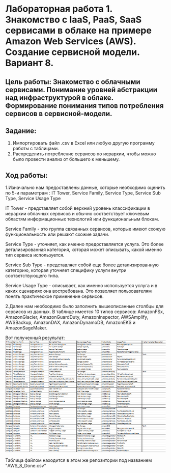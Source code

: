 # Лабораторная работа 1. Знакомство с IaaS, PaaS, SaaS сервисами в облаке на примере Amazon Web Services (AWS). Создание сервисной модели. Вариант 8.
## Цель работы: Знакомство с облачными сервисами. Понимание уровней абстракции над инфраструктурой в облаке. Формирование понимания типов потребления сервисов в сервисной-модели. 
## Задание:
1. Импортировать файл .csv в Excel или любую другую программу работы с таблицами. 
2. Распределить потребление сервисов по иерархии, чтобы можно было провести анализ от большего к меньшему.
## Ход работы:
1.Изначально нам предоставлены данные, которые необходимо оценить по 5-и параметрам : IT Tower,	Service Family,	Service Type,	Service Sub Type,	Service Usage Type

IT Tower - представляет собой верхний уровень классификации в иерархии облачных сервисов и обычно соответствует ключевым областям информационных технологий или функциональным блокам. 

Service Family - это группа связанных сервисов, которые имеют схожую функциональность или решают схожие задачи. 

Service Type - уточняет, как именно предоставляется услуга. Это более детализированная категория, которая может описывать, какой именно тип сервиса используется. 

Service Sub Type - представляет собой еще более детализированную категорию, которая уточняет специфику услуги внутри соответствующего типа.

Service Usage Type - описывает, как именно используется услуга и в каких сценариях она востребована. Это позволяет пользователям понять практическое применение сервисов.

2.Далее нам необходимо было заполнить вышеописанные столбцы для сервисов из данных. В таблице имеется 10 типов сервисов: AmazonFSx, AmazonGlacier, AmazonGuardDuty, AmazonInspector, AWSAmplify, AWSBackup, AmazonDAX, AmazonDynamoDB, AmazonEKS и AmazonSageMaker.

Вот полученный результат:
![Таблица](result.png)

Таблица файлом находится в этом же репозитории под названием "AWS_8_Done.csv"
